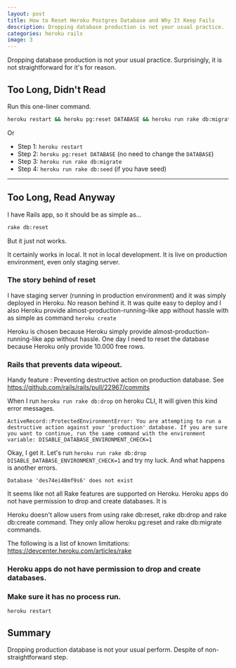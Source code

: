 ```yaml
---
layout: post
title: How to Reset Heroku Postgres Database and Why It Keep Fails
description: Dropping database production is not your usual practice.
categories: heroku rails
image: 3
---
```


Dropping database production is not your usual practice. Surprisingly, it is not straightforward for it's for reason.

## Too Long, Didn't Read

Run this one-liner command.

```bash
heroku restart && heroku pg:reset DATABASE && heroku run rake db:migrate
```

Or

- Step 1: `heroku restart`
- Step 2: `heroku pg:reset DATABASE` (no need to change the `DATABASE`)
- Step 3: `heroku run rake db:migrate`
- Step 4: `heroku run rake db:seed` (if you have seed)

***

## Too Long, Read Anyway

I have Rails app, so it should be as simple as...

```bash
rake db:reset
```

But it just not works.

It certainly works in local. It not in local development. It is live on production environment, even only staging server.

### The story behind of reset

I have staging server (running in production environment) and it was simply deployed in Heroku. No reason behind it. It was quite easy to deploy and I also Heroku provide almost-production-running-like app without hassle with as simple as command `heroku create`

Heroku is chosen because Heroku simply provide almost-production-running-like app without hassle. One day I need to reset the database because Heroku only provide 10.000 free rows.

### Rails that prevents data wipeout.

Handy feature : Preventing destructive action on production database. See https://github.com/rails/rails/pull/22967/commits


When I run `heroku run rake db:drop` on heroku CLI, It will given this kind error messages.

`ActiveRecord::ProtectedEnvironmentError: You are attempting to run a destructive action against your 'production' database.
If you are sure you want to continue, run the same command with the environment variable:
DISABLE_DATABASE_ENVIRONMENT_CHECK=1`

Okay, I get it. Let's run `heroku run rake db:drop DISABLE_DATABASE_ENVIRONMENT_CHECK=1` and try my luck. And what happens is another errors.

`Database 'des74ei48mf9s6' does not exist`


It seems like not all Rake features are supported on Heroku. Heroku apps do not have permission to drop and create databases. It is


Heroku doesn't allow users from using rake db:reset, rake db:drop and rake db:create command. They only allow heroku pg:reset and rake db:migrate commands.


The following is a list of known limitations: https://devcenter.heroku.com/articles/rake


### Heroku apps do not have permission to drop and create databases.


### Make sure it has no process run.

```heroku restart```

## Summary

Dropping production database is not your usual perform. Despite of non-straightforward step.
